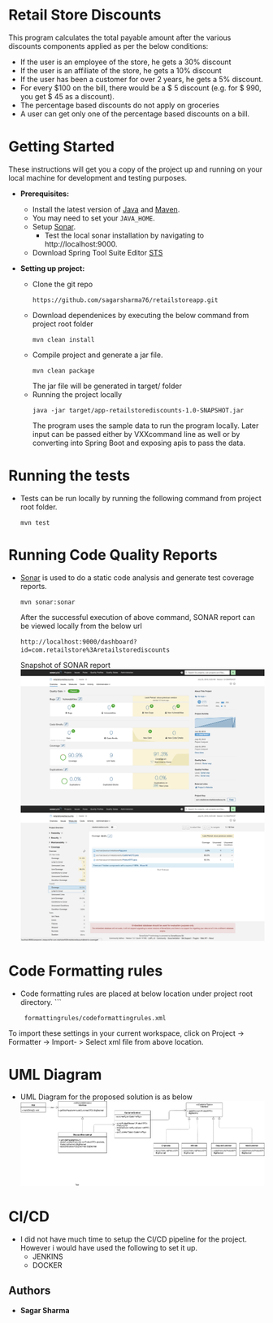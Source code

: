 # Retail Store Discounts


This program calculates the total payable amount after the various discounts components applied as per the below conditions: 
- If the user is an employee of the store, he gets a 30% discount
- If the user is an affiliate of the store, he gets a 10% discount
- If the user has been a customer for over 2 years, he gets a 5% discount.
- For every $100 on the bill, there would be a $ 5 discount (e.g. for $ 990, you get $ 45
as a discount).
- The percentage based discounts do not apply on groceries
- A user can get only one of the percentage based discounts on a bill.

# Getting Started


These instructions will get you a copy of the project up and running on your local machine for development and testing purposes.
* **Prerequisites:**
    * Install the latest version of [Java](http://www.oracle.com/technetwork/java/javase/downloads/jdk8-downloads-2133151.html) and    [Maven](https://maven.apache.org/download.html).
    * You may need to set your `JAVA_HOME`.
    * Setup [Sonar](https://docs.sonarqube.org/display/SONAR/Installing+the+Server). 
      - Test the local sonar installation by navigating to http://localhost:9000.
    * Download Spring Tool Suite Editor [STS](https://spring.io/tools/sts/all)

* **Setting up project:**
    * Clone the git repo
        ``` 
        https://github.com/sagarsharma76/retailstoreapp.git 
        ```
    * Download dependenices by executing the below command from project root folder
        ``` 
        mvn clean install
        ```    
    * Compile project and generate a jar file. 
        ``` 
        mvn clean package
        ```
        The jar file will be generated in target/ folder
    * Running the project locally 
        ```
        java -jar target/app-retailstorediscounts-1.0-SNAPSHOT.jar
        ```
        The program uses the sample data to run the program locally. Later input can be passed either by VXXcommand line as well or by converting into Spring Boot and exposing apis to pass the data.
# Running the tests

 * Tests can be run locally by running the following command from project root folder.
      ```
      mvn test
      ```
# Running Code Quality Reports
 * [Sonar](https://docs.sonarqube.org/display/SONAR/Get+Started+in+Two+Minutes) is used to do a static code analysis and generate test coverage reports. 

      ```
      mvn sonar:sonar
      ```
      After the successful execution of above command, SONAR report can be viewed locally from the below url
      ```
      http://localhost:9000/dashboard?id=com.retailstore%3Aretailstorediscounts
      ```
      Snapshot of SONAR report
      ![Alt text](/sonarreport/dashboard.png)
      ![Alt text](/sonarreport/coveragereport.png)

# Code Formatting rules
* Code formatting rules are placed at below location under project root directory. ```
   ```
    formattingrules/codeformattingrules.xml
   ```
To import these settings in your current workspace, click on Project -> Formatter -> Import- > Select xml file from above location. 

# UML Diagram
  * UML Diagram for the proposed solution is as below
  	![Alt text](/uml/RetailStoreupdated.png)
      
# CI/CD
 * I did not have much time to setup the CI/CD pipeline for the project. However i would have used the following to set it up.
    - JENKINS
    - DOCKER
    

## Authors

* **Sagar Sharma**

      

    
    

